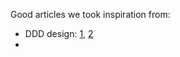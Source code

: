Good articles we took inspiration from:

- DDD
  design: [1](https://gist.github.com/AhmedHelalAhmed/3de674b2648a4ee0281515d58bf0c20f), [2](https://jeroeng.dev/blog/laravel-ddd-structures)
- 
